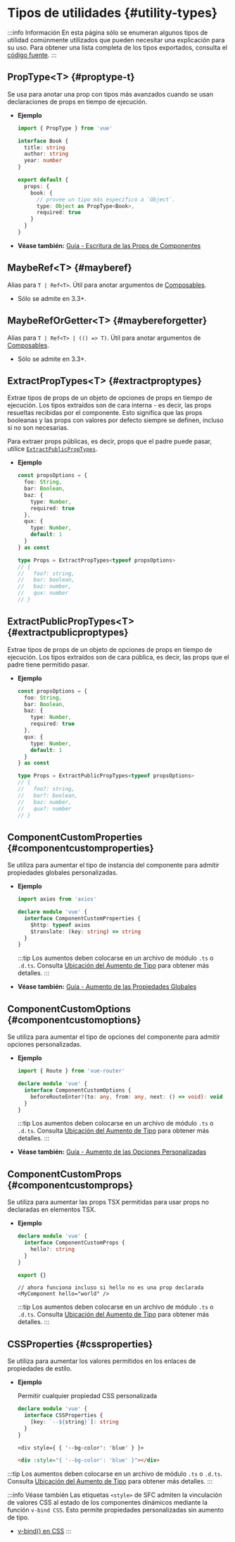 # Tipos de utilidades {#utility-types}

:::info Información
En esta página sólo se enumeran algunos tipos de utilidad comúnmente utilizados que pueden necesitar una explicación para su uso. Para obtener una lista completa de los tipos exportados, consulta el [código fuente](https://github.com/vuejs/core/blob/main/packages/runtime-core/src/index.ts#L131).
:::

## PropType\<T> {#proptype-t}

Se usa para anotar una prop con tipos más avanzados cuando se usan declaraciones de props en tiempo de ejecución.

- **Ejemplo**

  ```ts
  import { PropType } from 'vue'

  interface Book {
    title: string
    author: string
    year: number
  }

  export default {
    props: {
      book: {
        // provee un tipo más específico a `Object`.
        type: Object as PropType<Book>,
        required: true
      }
    }
  }
  ```

- **Véase también:** [Guía - Escritura de las Props de Componentes](/guide/typescript/options-api#typing-component-props)

## MaybeRef\<T> {#mayberef}

Alias para `T | Ref<T>`. Útil para anotar argumentos de [Composables](/guide/reusability/composables.html).

- Sólo se admite en 3.3+.

## MaybeRefOrGetter\<T> {#maybereforgetter}

Alias para `T | Ref<T> | (() => T)`. Útil para anotar argumentos de [Composables](/guide/reusability/composables.html).

- Sólo se admite en 3.3+.

## ExtractPropTypes\<T> {#extractproptypes}

Extrae tipos de props de un objeto de opciones de props en tiempo de ejecución. Los tipos extraídos son de cara interna - es decir, las props resueltas recibidas por el componente. Esto significa que las props booleanas y las props con valores por defecto siempre se definen, incluso si no son necesarias.

Para extraer props públicas, es decir, props que el padre puede pasar, utilice [`ExtractPublicPropTypes`](#extractpublicproptypes).

- **Ejemplo**

  ```ts
  const propsOptions = {
    foo: String,
    bar: Boolean,
    baz: {
      type: Number,
      required: true
    },
    qux: {
      type: Number,
      default: 1
    }
  } as const

  type Props = ExtractPropTypes<typeof propsOptions>
  // {
  //   foo?: string,
  //   bar: boolean,
  //   baz: number,
  //   qux: number
  // }
  ```

## ExtractPublicPropTypes\<T> {#extractpublicproptypes}

Extrae tipos de props de un objeto de opciones de props en tiempo de ejecución. Los tipos extraídos son de cara pública, es decir, las props que el padre tiene permitido pasar.

- **Ejemplo**
  ```ts
  const propsOptions = {
    foo: String,
    bar: Boolean,
    baz: {
      type: Number,
      required: true
    },
    qux: {
      type: Number,
      default: 1
    }
  } as const

  type Props = ExtractPublicPropTypes<typeof propsOptions>
  // {
  //   foo?: string,
  //   bar?: boolean,
  //   baz: number,
  //   qux?: number
  // }
  ```

## ComponentCustomProperties {#componentcustomproperties}

Se utiliza para aumentar el tipo de instancia del componente para admitir propiedades globales personalizadas.

- **Ejemplo**

  ```ts
  import axios from 'axios'

  declare module 'vue' {
    interface ComponentCustomProperties {
      $http: typeof axios
      $translate: (key: string) => string
    }
  }
  ```

  :::tip
  Los aumentos deben colocarse en un archivo de módulo `.ts` o `.d.ts`. Consulta [Ubicación del Aumento de Tipo](/guide/typescript/options-api#augmenting-global-properties) para obtener más detalles.
  :::

- **Véase también:** [Guía - Aumento de las Propiedades Globales](/guide/typescript/options-api#augmenting-global-properties)

## ComponentCustomOptions {#componentcustomoptions}

Se utiliza para aumentar el tipo de opciones del componente para admitir opciones personalizadas.

- **Ejemplo**

  ```ts
  import { Route } from 'vue-router'

  declare module 'vue' {
    interface ComponentCustomOptions {
      beforeRouteEnter?(to: any, from: any, next: () => void): void
    }
  }
  ```

  :::tip
  Los aumentos deben colocarse en un archivo de módulo `.ts` o `.d.ts`. Consulta [Ubicación del Aumento de Tipo](/guide/typescript/options-api#augmenting-global-properties) para obtener más detalles.
  :::

- **Véase también:** [Guía - Aumento de las Opciones Personalizadas](/guide/typescript/options-api#augmenting-custom-options)

## ComponentCustomProps {#componentcustomprops}

Se utiliza para aumentar las props TSX permitidas para usar props no declaradas en elementos TSX.

- **Ejemplo**

  ```ts
  declare module 'vue' {
    interface ComponentCustomProps {
      hello?: string
    }
  }

  export {}
  ```

  ```tsx
  // ahora funciona incluso si hello no es una prop declarada
  <MyComponent hello="world" />
  ```

  :::tip
  Los aumentos deben colocarse en un archivo de módulo `.ts` o `.d.ts`. Consulta [Ubicación del Aumento de Tipo](/guide/typescript/options-api#augmenting-global-properties) para obtener más detalles.
  :::

## CSSProperties {#cssproperties}

Se utiliza para aumentar los valores permitidos en los enlaces de propiedades de estilo.

- **Ejemplo**

  Permitir cualquier propiedad CSS personalizada

  ```ts
  declare module 'vue' {
    interface CSSProperties {
      [key: `--${string}`]: string
    }
  }
  ```

  ```tsx
  <div style={ { '--bg-color': 'blue' } }>
  ```

  ```html
  <div :style="{ '--bg-color': 'blue' }"></div>
  ```

:::tip
Los aumentos deben colocarse en un archivo de módulo `.ts` o `.d.ts`. Consulta [Ubicación del Aumento de Tipo](/guide/typescript/options-api#augmenting-global-properties) para obtener más detalles.
:::

:::info Véase también
Las etiquetas `<style>` de SFC admiten la vinculación de valores CSS al estado de los componentes dinámicos mediante la función `v-bind CSS`. Esto permite propiedades personalizadas sin aumento de tipo.

- [v-bind() en CSS](/api/sfc-css-features#v-bind-in-css)
  :::
